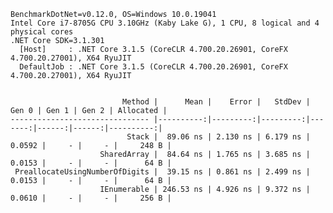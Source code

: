 
    BenchmarkDotNet=v0.12.0, OS=Windows 10.0.19041
    Intel Core i7-8705G CPU 3.10GHz (Kaby Lake G), 1 CPU, 8 logical and 4 physical cores
    .NET Core SDK=3.1.301
      [Host]     : .NET Core 3.1.5 (CoreCLR 4.700.20.26901, CoreFX 4.700.20.27001), X64 RyuJIT
      DefaultJob : .NET Core 3.1.5 (CoreCLR 4.700.20.26901, CoreFX 4.700.20.27001), X64 RyuJIT


                             Method |      Mean |    Error |   StdDev |  Gen 0 | Gen 1 | Gen 2 | Allocated |
    ------------------------------- |----------:|---------:|---------:|-------:|------:|------:|----------:|
                              Stack |  89.06 ns | 2.130 ns | 6.179 ns | 0.0592 |     - |     - |     248 B |
                        SharedArray |  84.64 ns | 1.765 ns | 3.685 ns | 0.0153 |     - |     - |      64 B |
     PreallocateUsingNumberOfDigits |  39.15 ns | 0.861 ns | 2.499 ns | 0.0153 |     - |     - |      64 B |
                        IEnumerable | 246.53 ns | 4.926 ns | 9.372 ns | 0.0610 |     - |     - |     256 B |
